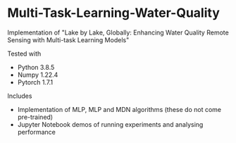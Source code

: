 # Multi-Task-Learning-Water-Quality
Implementation of "Lake by Lake, Globally: Enhancing Water Quality Remote Sensing with Multi-task Learning Models"

Tested with 
- Python 3.8.5
- Numpy 1.22.4
- Pytorch 1.7.1

Includes
- Implementation of MLP, MLP and MDN algorithms (these do not come pre-trained)
- Jupyter Notebook demos of running experiments and analysing performance
